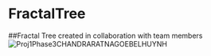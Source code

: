 # FractalTree
##Fractal Tree created in collaboration with team members
![Proj1Phase3CHANDRARATNAGOEBELHUYNH](https://user-images.githubusercontent.com/18518209/111043849-e8815580-8412-11eb-818a-bed23c954cd6.gif)
